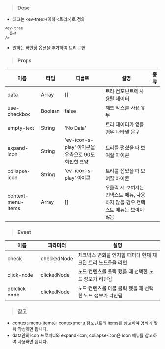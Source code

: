 
>### Desc
 - 태그는 &lt;ev-tree&gt;(이하 <트리>)로 정의

```
<ev-tree
  옵션
/>
```
- 원하는 바인딩 옵션을 추가하여 트리 구현
>### Props

 | 이름 | 타입 | 디폴트 | 설명 | 종류 |
  |------|--------|------|------|------|
  | data | Array | [] | 트리 컴포넌트에 사용될 데이터|  |
  | use-checkbox | Boolean | false | 체크 박스를 사용 유무 |  |
  | empty-text | String | 'No Data' | 트리 데이터가 없을 경우 나타낼 문구 | |
  | expand-icon | String | 'ev-icon-s-play' 아이콘을 우측으로 90도 회전한 모양 | 트리를 펼쳤을 때 보여질 아이콘 | |
  | collapse-icon | String | 'ev-icon-s-play' 아이콘 | 트리를 접었을 때 보여질 아이콘 | |
  | context-menu-items | Array | [] | 우클릭 시 보여지는 컨텍스트 메뉴, 사용하지 않을 경우 컨텍스트 메뉴는 보이지 않음 | | 

>### Event

 | 이름 | 파라미터 | 설명 |
 | ---- | ------- | ---- |
 | check | checkedNode | 체크박스 변화를 인지할 때마다 현재 체크된 트리 노드들을 리턴 |
 | click-node | clickedNode | 노드 컨텐츠를 클릭 했을 때 선택한 노드 정보가 리턴됨 |
 | dblclick-node | clickedNode | 노드 컨텐츠를 더블 클릭 했을 때 선택한 노드 정보가 리턴됨 |

>### 참고
 - context-menu-items는 contextmenu 컴포넌트의 items를 참고하여 형식에 맞춰 작성하면 됩니다.
 - data안의 icon 프로퍼티와 expand-icon, collapse-icon은 icon 메뉴를 참고하여 사용하면 됩니다. 
